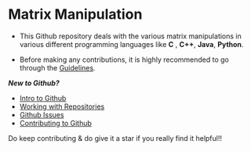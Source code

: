 # Matrix Manipulation

* This Github repository deals with the various matrix manipulations in various different programming languages like **C** , **C++**, **Java**, **Python**.

* Before making any contributions, it is highly recommended to go through the [Guidelines](https://github.com/SoumyadeepMukherjee/Matrix_Manipulation/blob/main/Contributing.md).

_**New to Github?**_
* [Intro to Github](https://docs.github.com/en/get-started)
* [Working with Repositories](https://docs.github.com/en/repositories)
* [Github Issues](https://docs.github.com/en/issues)
* [Contributing to Github](https://www.dataschool.io/how-to-contribute-on-github/)


Do keep contributing & do give it a star if you really find it helpful!!

